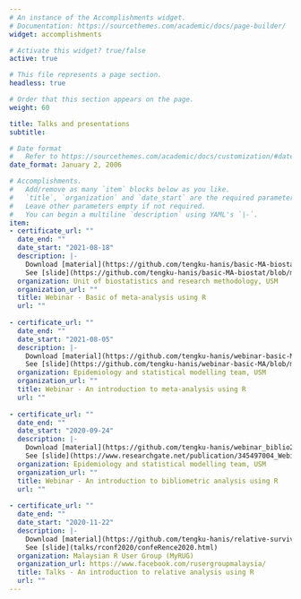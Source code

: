 ```yaml
---
# An instance of the Accomplishments widget.
# Documentation: https://sourcethemes.com/academic/docs/page-builder/
widget: accomplishments

# Activate this widget? true/false
active: true

# This file represents a page section.
headless: true

# Order that this section appears on the page.
weight: 60

title: Talks and presentations
subtitle:

# Date format
#   Refer to https://sourcethemes.com/academic/docs/customization/#date-format
date_format: January 2, 2006

# Accomplishments.
#   Add/remove as many `item` blocks below as you like.
#   `title`, `organization` and `date_start` are the required parameters.
#   Leave other parameters empty if not required.
#   You can begin a multiline `description` using YAML's `|-`.
item:
- certificate_url: ""
  date_end: ""
  date_start: "2021-08-18"
  description: |- 
    Download [material](https://github.com/tengku-hanis/basic-MA-biostat)  
    See [slide](https://github.com/tengku-hanis/basic-MA-biostat/blob/main/Slide-basic-MA.pdf)
  organization: Unit of biostatistics and research methodology, USM
  organization_url: ""
  title: Webinar - Basic of meta-analysis using R
  url: ""
  
- certificate_url: ""
  date_end: ""
  date_start: "2021-08-05"
  description: |- 
    Download [material](https://github.com/tengku-hanis/webinar-basic-MA)  
    See [slide](https://github.com/tengku-hanis/webinar-basic-MA/blob/main/MA-webinar-29-07-2021.pdf)
  organization: Epidemiology and statistical modelling team, USM
  organization_url: ""
  title: Webinar - An introduction to meta-analysis using R
  url: ""
  
- certificate_url: ""
  date_end: ""
  date_start: "2020-09-24"
  description: |- 
    Download [material](https://github.com/tengku-hanis/webinar_biblio24-09-2020)  
    See [slide](https://www.researchgate.net/publication/345497004_Webinar_An_introduction_to_bibliometric_analysis_using_R)
  organization: Epidemiology and statistical modelling team, USM
  organization_url: ""
  title: Webinar - An introduction to bibliometric analysis using R
  url: ""
  
- certificate_url: ""
  date_end: ""
  date_start: "2020-11-22"
  description: |-
    Download [material](https://github.com/tengku-hanis/relative-survival-nov2020)   
    See [slide](talks/rconf2020/confeRence2020.html)
  organization: Malaysian R User Group (MyRUG)
  organization_url: https://www.facebook.com/rusergroupmalaysia/
  title: Talks - An introduction to relative analysis using R
  url: ""
---
```

